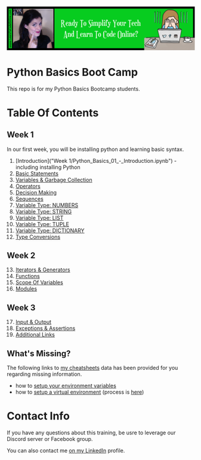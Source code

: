 <a href='https://www.learntocodeonline.com/'><img src='https://github.com/ProsperousHeart/TrainingUsingJupyter/blob/master/IMGs/learn-to-code-online.png?raw=true'></a>

# Python Basics Boot Camp
This repo is for my Python Basics Bootcamp students.

# Table Of Contents

## Week 1

In our first week, you will be installing python and learning basic syntax.

1. [Introduction]("Week 1/Python_Basics_01_-_Introduction.ipynb") - including installing Python
2. [Basic Statements](Python_Basics_02_-_Syntax_And_Basic_Statements.ipynb)
3. [Variables & Garbage Collection](Python_Basics_03_-_Variables_&_Garbage_Collection.ipynb)
4. [Operators](Python_Basics_04_-_Operators.ipynb)
5. [Decision Making](Python_Basics_05_-_Decision_Making.ipynb)
6. [Sequences](Python_Basics_06_-_Sequences.ipynb)
7. [Variable Type:  NUMBERS](Python_Basics_07_-_Variable_Type_NUMBERS.ipynb)
8. [Variable Type:  STRING](Python_Basics_08_-_Variable_Type_STRING.ipynb)
9. [Variable Type:  LIST](Python_Basics_09_-_Variable_Type_LIST.ipynb)
10. [Variable Type:  TUPLE](Python_Basics_10_-_Variable_Type_TUPLE.ipynb)
11. [Variable Type:  DICTIONARY](Python_Basics_11_-_Variable_Type_DICTIONARY.ipynb)
12. [Type Conversions](Python_Basics_12_-_Type_Conversions.ipynb)

## Week 2

13. [Iterators & Generators](Python_Basics_13_-_Iterators_And_Generators.ipynb)
14. [Functions](Python_Basics_14_-_Functions.ipynb)
15. [Scope Of Variables](Python_Basics_15_-_Scope_Of_Variables.ipynb)
16. [Modules](Python_Basics_16_-_Modules.ipynb)

## Week 3

17. [Input & Output](Python_Basics_17_-_Input_&_Output.ipynb)
18. [Exceptions & Assertions](Python_Basics_18_-_Exceptions_&_Assertions.ipynb)
19. [Additional Links](Python_Basics_19_-_Additional_Links.ipynb)

## What's Missing?

The following links to [my cheatsheets](https://github.com/ProsperousHeart/cheatsheets) data has been provided for you regarding missing information.

- how to [setup your environment variables](https://github.com/ProsperousHeart/cheatsheets/blob/master/Processes/SetEnvVars.md)
- how to [setup a virtual environment](https://github.com/ProsperousHeart/cheatsheets/blob/master/Tools/VirtualEnvironments.md) (process is [here](https://github.com/ProsperousHeart/cheatsheets/blob/master/Processes/virtualenvs.md))

# Contact Info

If you have any questions about this training, be usre to leverage our Discord server or Facebook group.

You can also contact me [on my LinkedIn](https://linkedin.com/in/kkeeton/) profile.

